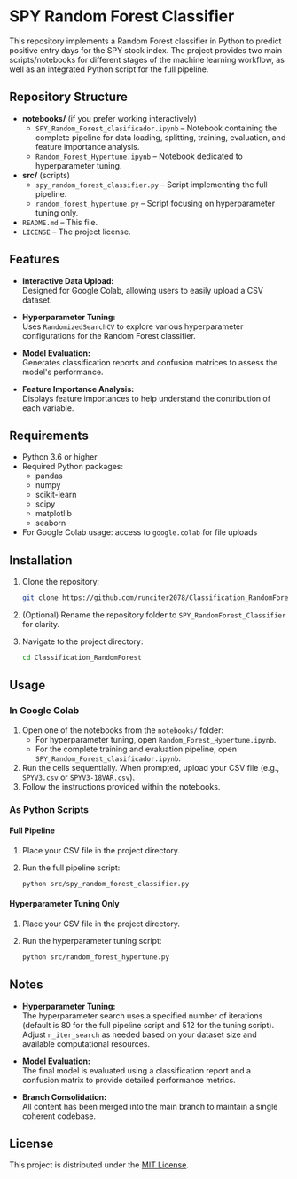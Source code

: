 # SPY Random Forest Classifier

This repository implements a Random Forest classifier in Python to predict positive entry days for the SPY stock index. The project provides two main scripts/notebooks for different stages of the machine learning workflow, as well as an integrated Python script for the full pipeline.

## Repository Structure

- **notebooks/** (if you prefer working interactively)
  - `SPY_Random_Forest_clasificador.ipynb` – Notebook containing the complete pipeline for data loading, splitting, training, evaluation, and feature importance analysis.
  - `Random_Forest_Hypertune.ipynb` – Notebook dedicated to hyperparameter tuning.
- **src/** (scripts)
  - `spy_random_forest_classifier.py` – Script implementing the full pipeline.
  - `random_forest_hypertune.py` – Script focusing on hyperparameter tuning only.
- `README.md` – This file.
- `LICENSE` – The project license.

## Features

- **Interactive Data Upload:**  
  Designed for Google Colab, allowing users to easily upload a CSV dataset.
  
- **Hyperparameter Tuning:**  
  Uses `RandomizedSearchCV` to explore various hyperparameter configurations for the Random Forest classifier.
  
- **Model Evaluation:**  
  Generates classification reports and confusion matrices to assess the model's performance.
  
- **Feature Importance Analysis:**  
  Displays feature importances to help understand the contribution of each variable.

## Requirements

- Python 3.6 or higher
- Required Python packages:
  - pandas
  - numpy
  - scikit-learn
  - scipy
  - matplotlib
  - seaborn
- For Google Colab usage: access to `google.colab` for file uploads

## Installation

1. Clone the repository:

   ```bash
   git clone https://github.com/runciter2078/Classification_RandomForest.git
   ```

2. (Optional) Rename the repository folder to `SPY_RandomForest_Classifier` for clarity.

3. Navigate to the project directory:

   ```bash
   cd Classification_RandomForest
   ```

## Usage

### In Google Colab

1. Open one of the notebooks from the `notebooks/` folder:
   - For hyperparameter tuning, open `Random_Forest_Hypertune.ipynb`.
   - For the complete training and evaluation pipeline, open `SPY_Random_Forest_clasificador.ipynb`.
2. Run the cells sequentially. When prompted, upload your CSV file (e.g., `SPYV3.csv` or `SPYV3-18VAR.csv`).
3. Follow the instructions provided within the notebooks.

### As Python Scripts

#### Full Pipeline

1. Place your CSV file in the project directory.
2. Run the full pipeline script:

   ```bash
   python src/spy_random_forest_classifier.py
   ```

#### Hyperparameter Tuning Only

1. Place your CSV file in the project directory.
2. Run the hyperparameter tuning script:

   ```bash
   python src/random_forest_hypertune.py
   ```

## Notes

- **Hyperparameter Tuning:**  
  The hyperparameter search uses a specified number of iterations (default is 80 for the full pipeline script and 512 for the tuning script). Adjust `n_iter_search` as needed based on your dataset size and available computational resources.

- **Model Evaluation:**  
  The final model is evaluated using a classification report and a confusion matrix to provide detailed performance metrics.

- **Branch Consolidation:**  
  All content has been merged into the main branch to maintain a single coherent codebase.

## License

This project is distributed under the [MIT License](LICENSE).
